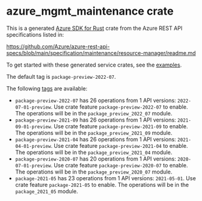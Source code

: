 # azure_mgmt_maintenance crate

This is a generated [Azure SDK for Rust](https://github.com/Azure/azure-sdk-for-rust) crate from the Azure REST API specifications listed in:

https://github.com/Azure/azure-rest-api-specs/blob/main/specification/maintenance/resource-manager/readme.md

To get started with these generated service crates, see the [examples](https://github.com/Azure/azure-sdk-for-rust/blob/main/services/README.md#examples).

The default tag is `package-preview-2022-07`.

The following [tags](https://github.com/Azure/azure-sdk-for-rust/blob/main/services/tags.md) are available:

- `package-preview-2022-07` has 26 operations from 1 API versions: `2022-07-01-preview`. Use crate feature `package-preview-2022-07` to enable. The operations will be in the `package_preview_2022_07` module.
- `package-preview-2021-09` has 26 operations from 1 API versions: `2021-09-01-preview`. Use crate feature `package-preview-2021-09` to enable. The operations will be in the `package_preview_2021_09` module.
- `package-preview-2021-04` has 26 operations from 1 API versions: `2021-04-01-preview`. Use crate feature `package-preview-2021-04` to enable. The operations will be in the `package_preview_2021_04` module.
- `package-preview-2020-07` has 20 operations from 1 API versions: `2020-07-01-preview`. Use crate feature `package-preview-2020-07` to enable. The operations will be in the `package_preview_2020_07` module.
- `package-2021-05` has 23 operations from 1 API versions: `2021-05-01`. Use crate feature `package-2021-05` to enable. The operations will be in the `package_2021_05` module.